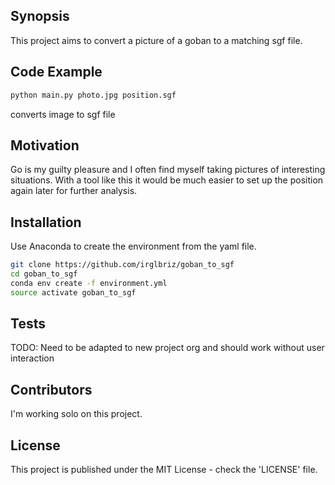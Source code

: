 ## Synopsis

This project aims to convert a picture of a goban to a matching sgf file. 

## Code Example

```bash
python main.py photo.jpg position.sgf
```
converts image to sgf file

## Motivation

Go is my guilty pleasure and I often find myself taking pictures of interesting situations. With a tool like this it would be much easier to set up the position again later for further analysis. 

## Installation

Use Anaconda to create the environment from the yaml file.

```bash
git clone https://github.com/irglbriz/goban_to_sgf
cd goban_to_sgf
conda env create -f environment.yml
source activate goban_to_sgf
```

## Tests

TODO: Need to be adapted to new project org and should work without user interaction

## Contributors

I'm working solo on this project.

## License

This project is published under the MIT License - check the 'LICENSE' file.